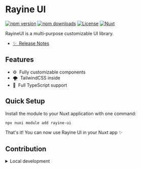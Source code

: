 # Rayine UI

[![npm version][npm-version-src]][npm-version-href]
[![npm downloads][npm-downloads-src]][npm-downloads-href]
[![License][license-src]][license-href]
[![Nuxt][nuxt-src]][nuxt-href]

RayineUI is a multi-purpose customizable UI library.

- [✨ &nbsp;Release Notes](/CHANGELOG.md)
<!-- - [🏀 Online playground](https://stackblitz.com/github/your-org/rayine-ui?file=playground%2Fapp.vue) -->
<!-- - [📖 &nbsp;Documentation](https://example.com) -->

## Features

<!-- Highlight some of the features your module provide here -->
- ⚙️ &nbsp;Fully customizable components
- 🌪️ &nbsp;TailwindCSS inside
- 🔨 &nbsp;Full TypeScript support

## Quick Setup

Install the module to your Nuxt application with one command:

```bash
npx nuxi module add rayine-ui
```

That's it! You can now use Rayine UI in your Nuxt app ✨


## Contribution

<details>
  <summary>Local development</summary>
  
  ```bash
  # Install dependencies
  npm install
  
  # Generate type stubs
  npm run dev:prepare
  
  # Develop with the playground
  npm run dev
  
  # Build the playground
  npm run dev:build
  
  # Run ESLint
  npm run lint
  
  # Run Vitest
  npm run test
  npm run test:watch
  
  # Release new version
  npm run release
  ```

</details>


<!-- Badges -->
[npm-version-src]: https://img.shields.io/npm/v/rayine-ui/latest.svg?style=flat&colorA=020420&colorB=00DC82
[npm-version-href]: https://npmjs.com/package/rayine-ui

[npm-downloads-src]: https://img.shields.io/npm/dm/rayine-ui.svg?style=flat&colorA=020420&colorB=00DC82
[npm-downloads-href]: https://npm.chart.dev/rayine-ui

[license-src]: https://img.shields.io/npm/l/rayine-ui.svg?style=flat&colorA=020420&colorB=00DC82
[license-href]: https://npmjs.com/package/rayine-ui

[nuxt-src]: https://img.shields.io/badge/Nuxt-020420?logo=nuxt.js
[nuxt-href]: https://nuxt.com
